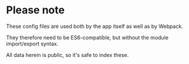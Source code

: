 # Please note

These config files are used both by the app itself as well as by Webpack.

They therefore need to be ES6-compatible, but without the module import/export syntax.

All data herein is public, so it's safe to index these.